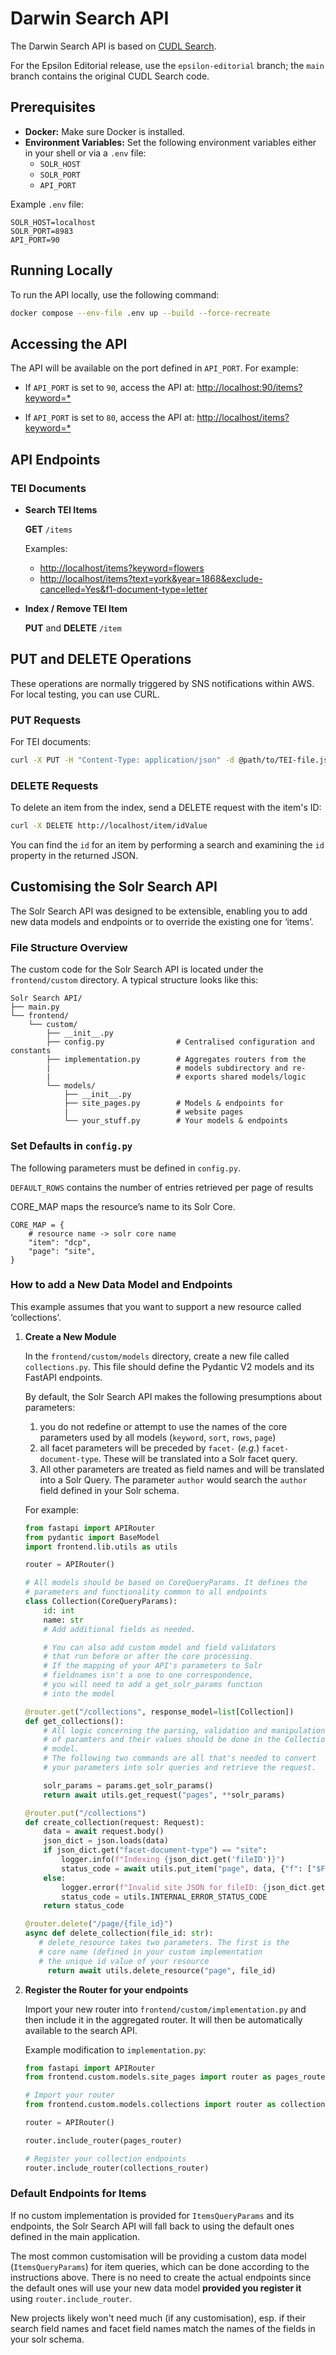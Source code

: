 # Darwin Search API

The Darwin Search API is based on [CUDL Search](https://github.com/cambridge-collection/cudl-search).

For the Epsilon Editorial release, use the `epsilon-editorial` branch; the `main` branch contains the original CUDL Search code.

## Prerequisites

- **Docker:** Make sure Docker is installed.
- **Environment Variables:** Set the following environment variables either in your shell or via a `.env` file:
    - `SOLR_HOST`
    - `SOLR_PORT`
    - `API_PORT`

Example `.env` file:

```env
SOLR_HOST=localhost
SOLR_PORT=8983
API_PORT=90
```

## Running Locally

To run the API locally, use the following command:

```bash
docker compose --env-file .env up --build --force-recreate
```

## Accessing the API

The API will be available on the port defined in `API_PORT`. For example:

- If `API_PORT` is set to `90`, access the API at:
  [http://localhost:90/items?keyword=*](http://localhost:90/items?keyword=*)

- If `API_PORT` is set to `80`, access the API at:
  [http://localhost/items?keyword=*](http://localhost/items?keyword=*)

## API Endpoints

### TEI Documents

- **Search TEI Items**

  **GET** `/items`

  Examples:
  - [http://localhost/items?keyword=flowers](http://localhost/items?keyword=flowers)
  - [http://localhost/items?text=york&year=1868&exclude-cancelled=Yes&f1-document-type=letter](http://localhost/items?text=york&year=1868&exclude-cancelled=Yes&f1-document-type=letter)

- **Index / Remove TEI Item**

  **PUT** and **DELETE** `/item`

## PUT and DELETE Operations

These operations are normally triggered by SNS notifications within AWS. For local testing, you can use CURL.

### PUT Requests

For TEI documents:

```bash
curl -X PUT -H "Content-Type: application/json" -d @path/to/TEI-file.json http://localhost/item
```

### DELETE Requests

To delete an item from the index, send a DELETE request with the item's ID:

```bash
curl -X DELETE http://localhost/item/idValue
```

You can find the `id` for an item by performing a search and examining the `id` property in the returned JSON.


## Customising the Solr Search API

The Solr Search API was designed to be extensible, enabling you to add new data models and endpoints or to override the existing one for ‘items’.

### File Structure Overview

The custom code for the Solr Search API is located under the `frontend/custom` directory. A typical structure looks like this:

```
Solr Search API/
├── main.py
└── frontend/
    └── custom/
        ├── __init__.py
        ├── config.py                # Centralised configuration and constants
        ├── implementation.py        # Aggregates routers from the
        |                            # models subdirectory and re-
        |                            # exports shared models/logic
        └── models/
            ├── __init__.py
            ├── site_pages.py        # Models & endpoints for
            |                        # website pages
            └── your_stuff.py        # Your models & endpoints
```

### Set Defaults in `config.py`

The following parameters must be defined in `config.py`.

`DEFAULT_ROWS` contains the number of entries retrieved per page of results

CORE_MAP maps the resource’s name to its Solr Core.

```
CORE_MAP = {
    # resource name -> solr core name
    "item": "dcp",
    "page": "site",
}
```

### How to add a New Data Model and Endpoints

This example assumes that you want to support a new resource called ‘collections’.

1. **Create a New Module**

   In the `frontend/custom/models` directory, create a new file called `collections.py`. This file should define the Pydantic V2 models and its FastAPI endpoints.

   By default, the Solr Search API makes the following presumptions about parameters:
    1. you do not redefine or attempt to use the names of the core parameters used by all models (`keyword`, `sort`, `rows`, `page`)
    2. all facet parameters will be preceded by `facet-` (*e.g.*) `facet-document-type`. These will be translated into a Solr facet query.
    2. All other parameters are treated as field names and will be translated into a Solr Query. The parameter `author` would search the `author` field defined in your Solr schema.

   For example:

   ```python
   from fastapi import APIRouter
   from pydantic import BaseModel
   import frontend.lib.utils as utils

   router = APIRouter()

   # All models should be based on CoreQueryParams. It defines the
   # parameters and functionality common to all endpoints
   class Collection(CoreQueryParams):
       id: int
       name: str
       # Add additional fields as needed.

       # You can also add custom model and field validators
       # that run before or after the core processing.
       # If the mapping of your API's parameters to Solr
       # fieldnames isn't a one to one correspondence,
       # you will need to add a get_solr_params function
       # into the model

   @router.get("/collections", response_model=list[Collection])
   def get_collections():
       # All logic concerning the parsing, validation and manipulation
       # of paramters and their values should be done in the Collection
       # model.
       # The following two commands are all that's needed to convert
       # your parameters into solr queries and retrieve the request.

       solr_params = params.get_solr_params()
       return await utils.get_request("pages", **solr_params)

   @router.put("/collections")
   def create_collection(request: Request):
       data = await request.body()
       json_dict = json.loads(data)
       if json_dict.get("facet-document-type") == "site":
           logger.info(f"Indexing {json_dict.get('fileID')}")
           status_code = await utils.put_item("page", data, {"f": ["$FQN:/**"]})
       else:
           logger.error(f"Invalid site JSON for fileID: {json_dict.get('fileID')}")
           status_code = utils.INTERNAL_ERROR_STATUS_CODE
       return status_code

   @router.delete("/page/{file_id}")
   async def delete_collection(file_id: str):
      # delete_resource takes two parameters. The first is the
      # core name (defined in your custom implementation
      # the unique id value of your resource
	    return await utils.delete_resource("page", file_id)

   ```

2. **Register the Router for your endpoints**

   Import your new router into `frontend/custom/implementation.py` and then include it in the aggregated router. It will then be automatically available to the search API.

   Example modification to `implementation.py`:

   ```python
   from fastapi import APIRouter
   from frontend.custom.models.site_pages import router as pages_router

   # Import your router
   from frontend.custom.models.collections import router as collections_router

   router = APIRouter()

   router.include_router(pages_router)

   # Register your collection endpoints
   router.include_router(collections_router)
   ```

### Default Endpoints for Items

If no custom implementation is provided for `ItemsQueryParams` and its endpoints, the Solr Search API will fall back to using the default ones defined in the main application.

The most common customisation will be providing a custom data model (`ItemsQueryParams`) for item queries, which can be done according to the instructions above. There is no need to create the actual endpoints since the default ones will use your new data model **provided you register it** using `router.include_router`.

New projects likely won't need much (if any customisation), esp. if their search field names and facet field names match the names of the fields in your solr schema.
